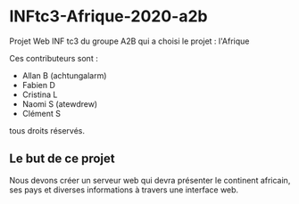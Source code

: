 # INFtc3-Afrique-2020-a2b

Projet Web INF tc3 du groupe A2B qui a choisi le projet : l'Afrique

Ces contributeurs sont :

- Allan B (achtungalarm)
- Fabien D
- Cristina L
- Naomi S (atewdrew)
- Clément S

tous droits réservés.

## Le but de ce projet

Nous devons créer un serveur web qui devra présenter le continent africain, ses pays et diverses informations à travers une interface web. 
